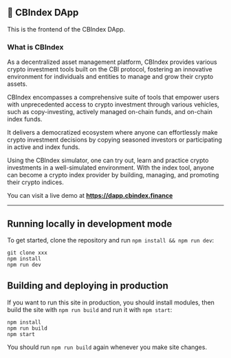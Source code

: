 ## 🌈 CBIndex DApp

This is the frontend of the CBIndex DApp. 

### What is CBIndex

As a decentralized asset management platform, CBIndex provides various crypto investment tools built on the CBI protocol, fostering an innovative environment for individuals and entities to manage and grow their crypto assets. 

CBIndex encompasses a comprehensive suite of tools that empower users with unprecedented access to crypto investment through various vehicles, such as copy-investing, actively managed on-chain funds, and on-chain index funds. 

It delivers a democratized ecosystem where anyone can effortlessly make crypto investment decisions by copying seasoned investors or participating in active and index funds.

Using the CBIndex simulator, one can try out, learn and practice crypto investments in a well-simulated environment. With the index tool, anyone can become a crypto index provider by building, managing, and promoting their crypto indices.

You can visit a live demo at **https://dapp.cbindex.finance**

---

## Running locally in development mode

To get started, clone the repository and run `npm install && npm run dev`:

    git clone xxx
    npm install
    npm run dev

## Building and deploying in production

If you want to run this site in production, you should install modules, then build the site with `npm run build` and run it with `npm start`:

    npm install
    npm run build
    npm start

You should run `npm run build` again whenever you make site changes.
